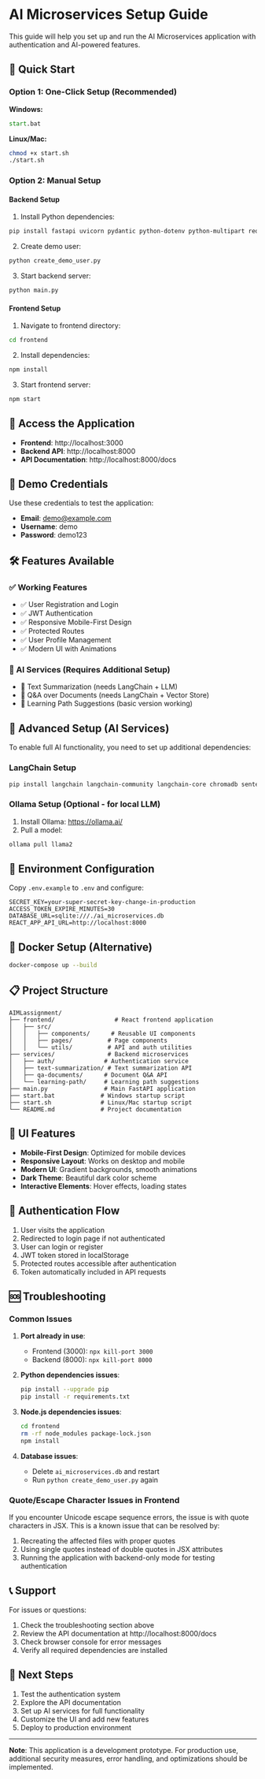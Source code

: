 # AI Microservices Setup Guide

This guide will help you set up and run the AI Microservices application with authentication and AI-powered features.

## 🎯 Quick Start

### Option 1: One-Click Setup (Recommended)

**Windows:**
```cmd
start.bat
```

**Linux/Mac:**
```bash
chmod +x start.sh
./start.sh
```

### Option 2: Manual Setup

#### Backend Setup
1. Install Python dependencies:
```bash
pip install fastapi uvicorn pydantic python-dotenv python-multipart requests sqlalchemy passlib python-jose bcrypt alembic email-validator pypdf python-docx
```

2. Create demo user:
```bash
python create_demo_user.py
```

3. Start backend server:
```bash
python main.py
```

#### Frontend Setup
1. Navigate to frontend directory:
```bash
cd frontend
```

2. Install dependencies:
```bash
npm install
```

3. Start frontend server:
```bash
npm start
```

## 📱 Access the Application

- **Frontend**: http://localhost:3000
- **Backend API**: http://localhost:8000
- **API Documentation**: http://localhost:8000/docs

## 🔐 Demo Credentials

Use these credentials to test the application:

- **Email**: demo@example.com
- **Username**: demo
- **Password**: demo123

## 🛠️ Features Available

### ✅ Working Features
- ✅ User Registration and Login
- ✅ JWT Authentication
- ✅ Responsive Mobile-First Design
- ✅ Protected Routes
- ✅ User Profile Management
- ✅ Modern UI with Animations

### 🚧 AI Services (Requires Additional Setup)
- 🚧 Text Summarization (needs LangChain + LLM)
- 🚧 Q&A over Documents (needs LangChain + Vector Store)
- 🚧 Learning Path Suggestions (basic version working)

## 🔧 Advanced Setup (AI Services)

To enable full AI functionality, you need to set up additional dependencies:

### LangChain Setup
```bash
pip install langchain langchain-community langchain-core chromadb sentence-transformers
```

### Ollama Setup (Optional - for local LLM)
1. Install Ollama: https://ollama.ai/
2. Pull a model:
```bash
ollama pull llama2
```

## 📝 Environment Configuration

Copy `.env.example` to `.env` and configure:

```env
SECRET_KEY=your-super-secret-key-change-in-production
ACCESS_TOKEN_EXPIRE_MINUTES=30
DATABASE_URL=sqlite:///./ai_microservices.db
REACT_APP_API_URL=http://localhost:8000
```

## 🐳 Docker Setup (Alternative)

```bash
docker-compose up --build
```

## 📋 Project Structure

```
AIMLassignment/
├── frontend/                 # React frontend application
│   ├── src/
│   │   ├── components/      # Reusable UI components
│   │   ├── pages/          # Page components
│   │   └── utils/          # API and auth utilities
├── services/               # Backend microservices
│   ├── auth/              # Authentication service
│   ├── text-summarization/ # Text summarization API
│   ├── qa-documents/      # Document Q&A API
│   └── learning-path/     # Learning path suggestions
├── main.py                # Main FastAPI application
├── start.bat             # Windows startup script
├── start.sh              # Linux/Mac startup script
└── README.md             # Project documentation
```

## 🎨 UI Features

- **Mobile-First Design**: Optimized for mobile devices
- **Responsive Layout**: Works on desktop and mobile
- **Modern UI**: Gradient backgrounds, smooth animations
- **Dark Theme**: Beautiful dark color scheme
- **Interactive Elements**: Hover effects, loading states

## 🔐 Authentication Flow

1. User visits the application
2. Redirected to login page if not authenticated
3. User can login or register
4. JWT token stored in localStorage
5. Protected routes accessible after authentication
6. Token automatically included in API requests

## 🆘 Troubleshooting

### Common Issues

1. **Port already in use**:
   - Frontend (3000): `npx kill-port 3000`
   - Backend (8000): `npx kill-port 8000`

2. **Python dependencies issues**:
   ```bash
   pip install --upgrade pip
   pip install -r requirements.txt
   ```

3. **Node.js dependencies issues**:
   ```bash
   cd frontend
   rm -rf node_modules package-lock.json
   npm install
   ```

4. **Database issues**:
   - Delete `ai_microservices.db` and restart
   - Run `python create_demo_user.py` again

### Quote/Escape Character Issues in Frontend

If you encounter Unicode escape sequence errors, the issue is with quote characters in JSX. This is a known issue that can be resolved by:

1. Recreating the affected files with proper quotes
2. Using single quotes instead of double quotes in JSX attributes
3. Running the application with backend-only mode for testing authentication

## 📞 Support

For issues or questions:

1. Check the troubleshooting section above
2. Review the API documentation at http://localhost:8000/docs
3. Check browser console for error messages
4. Verify all required dependencies are installed

## 🎉 Next Steps

1. Test the authentication system
2. Explore the API documentation
3. Set up AI services for full functionality
4. Customize the UI and add new features
5. Deploy to production environment

---

**Note**: This application is a development prototype. For production use, additional security measures, error handling, and optimizations should be implemented.